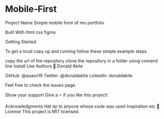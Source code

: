 # Mobile-First
Project Name
Simple mobile form of mu portfolio

Built With
html
css
figma

Getting Started

To get a local copy up and running follow these simple example steps.

copy the url of the repository 
clone the repository in a folder using comand line 
Install
Use
Authors
👤 Donald Akite

GitHub: @quavo19
Twitter: @donaldakite
LinkedIn: donaldakite

Feel free to check the issues page.

Show your support
Give a ⭐️ if you like this project!

Acknowledgments
Hat tip to anyone whose code was used
Inspiration
etc
📝 License
This project is MIT licensed.
